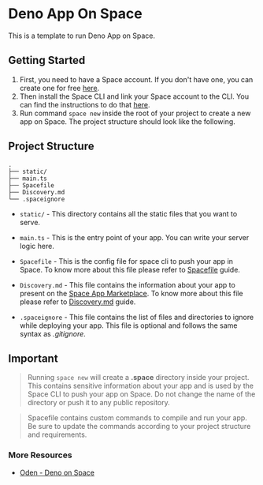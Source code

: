 # Deno App On Space
This is a template to run Deno App on Space.

## Getting Started
1. First, you need to have a Space account. If you don't have one, you can create one for free [here](https://deta.space/signup). 
2. Then install the Space CLI and link your Space account to the CLI. You can find the instructions to do that [here](https://deta.space/docs/en/basics/cli). 
3. Run command `space new` inside the root of your project to create a new app on Space. The project structure should look like the following.
   
## Project Structure
```
.
├── static/
├── main.ts
├── Spacefile
├── Discovery.md
└── .spaceignore
```
- `static/` - This directory contains all the static files that you want to serve.
  
- `main.ts` - This is the entry point of your app. You can write your server logic here.
  
- `Spacefile` - This is the config file for space cli to push your app  in Space. To know more about this file please refer to [Spacefile](https://deta.space/docs/en/reference/spacefile#whats-the-spacefile) guide.

- `Discovery.md` - This file contains the information about your app to present on the [Space App Marketplace](https://deta.space/discovery). To know more about this file please refer to [Discovery.md](https://deta.space/docs/en/reference/discovery) guide.
  
- `.spaceignore` - This file contains the list of files and directories to ignore while deploying your app. This file is optional and follows the same syntax as *.gitignore*.

## Important
> Running `space new` will create a **.space** directory inside your project. This contains sensitive information about your app and is used by the Space CLI to push your app on Space. Do not change the name of the directory or push it to any public repository.

> Spacefile contains custom commands to compile and run your app. Be sure to update the commands according to your project structure and requirements.

###  More Resources
- [Oden - Deno on Space](https://github.com/abdelhai/oden)